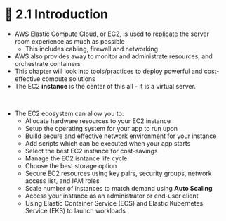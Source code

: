 # 🧠 2.1 Introduction

* AWS Elastic Compute Cloud, or EC2, is used to replicate the server room experience as much as possible
   - This includes cabling, firewall and networking
* AWS also provides away to monitor and administrate resources, and orchestrate containers
* This chapter will look into tools/practices to deploy powerful and cost-effective compute solutions
* The EC2 **instance** is the center of this all - it is a virtual server.

<br>

* The EC2 ecosystem can allow you to:
   - Allocate hardware resources to your EC2 instance
   - Setup the operating system for your app to run upon
   - Builld secure and effective network environment for your instance
   - Add scripts which can be executed when your app starts
   - Select the best EC2 instance for cost-savings
   - Manage the EC2 isntance life cycle
   - Choose the best storage option
   - Secure EC2 resources using key pairs, security groups, network access list, and IAM roles
   - Scale number of instances to match demand using **Auto Scaling**
   - Access your instance as an administrator or end-user client
   - Using Elastic Container Service (ECS) and Elastic Kubernetes Service (EKS) to launch workloads
